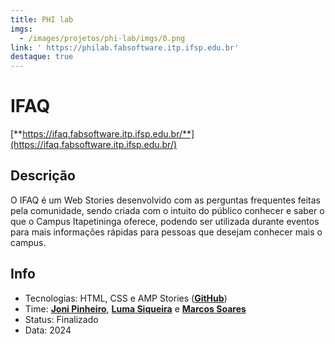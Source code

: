 ```yaml
---
title: PHI lab
imgs:
  - /images/projetos/phi-lab/imgs/0.png
link: ' https://philab.fabsoftware.itp.ifsp.edu.br'
destaque: true
---
```

# **IFAQ**

[**https://ifaq.fabsoftware.itp.ifsp.edu.br/**](https://ifaq.fabsoftware.itp.ifsp.edu.br/)

## **Descrição**

O IFAQ é um Web Stories desenvolvido com as perguntas frequentes feitas pela comunidade, sendo criada com o intuito do público conhecer e saber o que o Campus Itapetininga oferece, podendo ser utilizada durante eventos para mais informações rápidas para pessoas que desejam conhecer mais o campus.

## **Info**

- Tecnologias: HTML, CSS e AMP Stories ([**GitHub**](https://github.com/fabsoftwareitp/ifaq.fabsoftware.itp.ifsp.edu.br))
- Time: [**Joni Pinheiro**](https://fabsoftware.itp.ifsp.edu.br/membros/joni-pinheiro), [**Luma Siqueira**](https://fabsoftware.itp.ifsp.edu.br/membros/luma-siqueira) e [**Marcos Soares**](https://fabsoftware.itp.ifsp.edu.br/membros/marcos-kauan)
- Status: Finalizado
- Data: 2024
